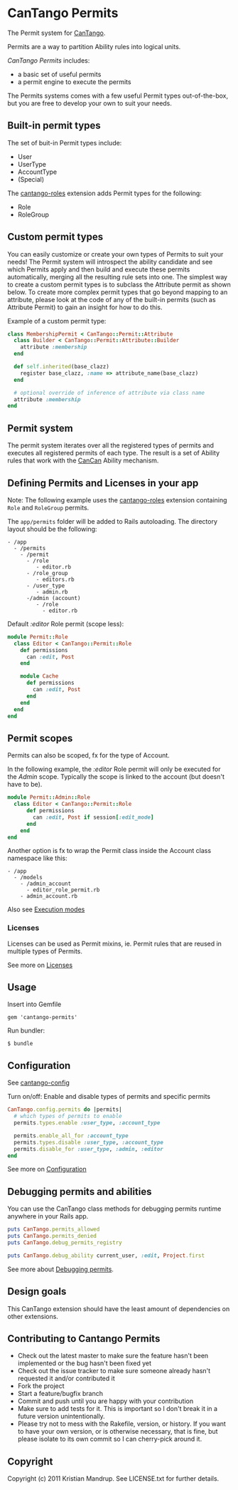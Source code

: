 # CanTango Permits

The Permit system for [CanTango](https://github.com/kristianmandrup/cantango).

Permits are a way to partition Ability rules into logical units. 

*CanTango Permits* includes:

* a basic set of useful permits
* a permit engine to execute the permits

The Permits systems comes with a few useful Permit types out-of-the-box, but you are free to develop your own to suit your needs.

## Built-in permit types

The set of buit-in Permit types include: 

* User
* UserType
* AccountType
* (Special)

The [cantango-roles](http://github.com/kristianmandrup/cantango-roles) extension adds Permit types for the following:

* Role
* RoleGroup

## Custom permit types

You can easily customize or create your own types of Permits to suit your needs!
The Permit system will introspect the ability candidate and see which Permits apply and then build and execute these permits automatically, merging all the resulting rule sets into one. 
The simplest way to create a custom permit types is to subclass the Attribute permit as shown below.
To create more complex permit types that go beyond mapping to an attribute, please look at the code of any of the built-in permits (such as Attribute Permit) to gain an insight for how to do this.

Example of a custom permit type:

```ruby
class MembershipPermit < CanTango::Permit::Attribute
  class Builder < CanTango::Permit::Attribute::Builder
    attribute :membership
  end

  def self.inherited(base_clazz)
    register base_clazz, :name => attribute_name(base_clazz)
  end

  # optional override of inference of attribute via class name
  attribute :membership
end
```

## Permit system

The permit system iterates over all the registered types of permits and executes all registered permits of each type. The result is a set of Ability rules that work with the [CanCan](http://github.com/ryanb/cancan) Ability mechanism.

## Defining Permits and Licenses in your app

Note: The following example uses the [cantango-roles](http://github.com/kristianmandrup/cantango-roles) extension containing `Role` and `RoleGroup` permits.

The `app/permits` folder will be added to Rails autoloading.
The directory layout should be the following:

```text
- /app
  - /permits
    - /permit
      - /role
         - editor.rb
      - /role_group
         - editors.rb
      - /user_type
         - admin.rb
      -/admin (account)
         - /role
           - editor.rb
```

Default _:editor_ Role permit (scope less):

```ruby
module Permit::Role
  class Editor < CanTango::Permit::Role
    def permissions
      can :edit, Post
    end

    module Cache
      def permissions
        can :edit, Post
      end
    end
  end
end
```

## Permit scopes

Permits can also be scoped, fx for the type of Account.

In the following example, the _:editor_ Role permit will only be executed for the _Admin_ scope. 
Typically the scope is linked to the account (but doesn't have to be).

```ruby
module Permit::Admin::Role
  class Editor < CanTango::Permit::Role
	  def permissions
	    can :edit, Post if session[:edit_mode]
	  end
	end
end
```

Another option is fx to wrap the Permit class inside the Account class namespace like this:

```text
- /app
  - /models
    - /admin_account
      - editor_role_permit.rb
    - admin_account.rb
```

Also see [Execution modes](https://github.com/kristianmandrup/cantango-permits/wiki/Execution-modes)

### Licenses

Licenses can be used as Permit mixins, ie. Permit rules that are reused in multiple types of Permits. 

See more on [Licenses](https://github.com/kristianmandrup/cantango-permits/wiki/Licenses)

## Usage

Insert into Gemfile

`gem 'cantango-permits'`

Run bundler:

`$ bundle`

## Configuration

See [cantango-config](http://github.com/kristianmandrup/cantango-config)

Turn on/off: Enable and disable types of permits and specific permits

```ruby
CanTango.config.permits do |permits|
  # which types of permits to enable
  permits.types.enable :user_type, :account_type

  permits.enable_all_for :account_type
  permits.types.disable :user_type, :account_type
  permits.disable_for :user_type, :admin, :editor
end
```

See more on [Configuration](https://github.com/kristianmandrup/cantango-permits/wiki/Permits-configuration)

## Debugging permits and abilities

You can use the CanTango class methods for debugging permits runtime anywhere in your Rails app.

```ruby
puts CanTango.permits_allowed
puts CanTango.permits_denied
puts CanTango.debug_permits_registry

puts CanTango.debug_ability current_user, :edit, Project.first
```

See more about [Debugging permits](https://github.com/kristianmandrup/cantango-permits/wiki/Debugging-permits).

## Design goals

This CanTango extension should have the least amount of dependencies on other extensions.

## Contributing to Cantango Permits
 
* Check out the latest master to make sure the feature hasn't been implemented or the bug hasn't been fixed yet
* Check out the issue tracker to make sure someone already hasn't requested it and/or contributed it
* Fork the project
* Start a feature/bugfix branch
* Commit and push until you are happy with your contribution
* Make sure to add tests for it. This is important so I don't break it in a future version unintentionally.
* Please try not to mess with the Rakefile, version, or history. If you want to have your own version, or is otherwise necessary, that is fine, but please isolate to its own commit so I can cherry-pick around it.

## Copyright

Copyright (c) 2011 Kristian Mandrup. See LICENSE.txt for
further details.

